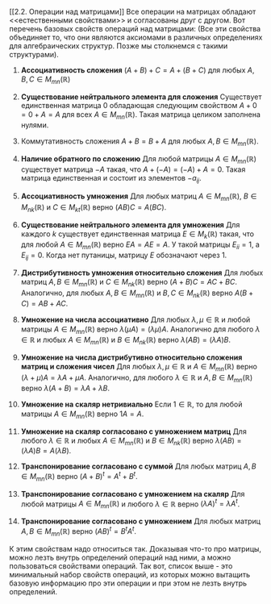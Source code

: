 [[2.2. Операции над матрицами]]
Все операции на матрицах обладают <<естественными свойствами>> и согласованы друг с другом. Вот перечень базовых свойств операций над матрицами:
(Все эти свойства объединяет то, что они являются аксиомами в различных определениях для алгебраических структур. Позже мы столкнемся с такими структурами).

1. **Ассоциативность сложения**
$(A + B) + C = A + (B + C)$ для любых $A,B,C\in M_{mn}(\mathbb{R})$

2. **Существование нейтрального элемента для сложения**
Существует единственная матрица $0$ обладающая следующим свойством $A + 0 = 0 + A = A$ для всех $A\in M_{mn}(\mathbb{R})$. Такая матрица целиком заполнена нулями.

3. Коммутативность сложения
$A + B = B + A$ для любых $A,B\in M_{mn}(\mathbb{R})$.

4. **Наличие обратного по сложению**
Для любой матрицы $A\in M_{mn}(\mathbb{R})$ существует матрица $-A$ такая, что $A + (-A) = (-A) + A = 0$.
Такая матрица единственная и состоит из элементов $-a_{ij}$.

5. **Ассоциативность умножения**
Для любых матриц $A\in M_{mn}(\mathbb{R})$, $B\in M_{nk}(\mathbb{R})$ и $C\in M_{kt}(\mathbb{R})$ верно $(AB)C = A(BC)$.

6. **Существование нейтрального элемента для умножения**
Для каждого $k$ существует единственная матрица $E\in M_{k}(\mathbb{R})$ такая, что для любой $A\in M_{mn}(\mathbb{R})$ верно $E A = A E = A$. У такой матрицы $E_{ii} = 1$, а $E_{ij} = 0$. Когда нет путаницы, матрицу $E$ обозначают через $1$.

7. **Дистрибутивность умножения относительно сложения**
Для любых матриц $A,B\in M_{mn}(\mathbb{R})$ и $C \in M_{nk}(\mathbb{R})$ верно $(A + B)C = AC + B C$. Аналогично, для любых $A,B\in M_{mn}(\mathbb{R})$ и $B, C \in M_{nk}(\mathbb{R})$ верно $A(B+C) = AB + AC$.

8. **Умножение на числа ассоциативно**
Для любых $\lambda,\mu \in\mathbb R$ и любой матрицы $A \in M_{mn}(\mathbb{R})$ верно $\lambda(\mu A) = (\lambda \mu) A$.
Аналогично для любого $\lambda \in \mathbb R$ и любых $A \in M_{mn}(\mathbb{R})$ и $B\in M_{nk}(\mathbb{R})$ верно $\lambda(AB) = (\lambda A) B$.
 
9. **Умножение на числа дистрибутивно относительно сложения матриц и сложения чисел**
Для любых $\lambda,\mu\in \mathbb R$ и $A \in M_{mn}(\mathbb{R})$ верно $(\lambda + \mu)A = \lambda A +\mu A$.
Аналогично, для любого $\lambda\in\mathbb R$ и $A,B\in M_{mn}(\mathbb{R})$ верно $\lambda(A+B) = \lambda A + \lambda B$.

10. **Умножение на скаляр нетривиально**
Если $1\in\mathbb R$, то для любой матрицы $A \in M_{mn}(\mathbb{R})$ верно $1 A = A$.

11. **Умножение на скаляр согласовано с умножением матриц**
Для любого $\lambda \in \mathbb R$ и любых $A \in M_{mn}(\mathbb{R})$ и $B \in M_{nk}(\mathbb{R})$ верно $\lambda(AB) = (\lambda A)B = A (\lambda B)$.

12. **Транспонирование согласовано с суммой**
Для любых матриц $A,B\in M_{mn}(\mathbb{R})$ верно $(A+B)^t = A^t + B^t$.

13. **Транспонирование согласовано с умножением на скаляр**
Для любой матрицы $A \in M_{mn}(\mathbb{R})$ и любого $\lambda\in\mathbb R$ верно $(\lambda A)^t = \lambda A^t$.

14. **Транспонирование согласовано с умножением**
Для любых матриц $A,B\in M_{mn}(\mathbb{R})$ верно $(AB)^t = B^t A^t$.

К этим свойствам надо относиться так. Доказывая что-то про матрицы, можно лезть внутрь определений операций над ними, а можно пользоваться свойствами операций. Так вот, список выше - это минимальный набор свойств операций, из которых можно вытащить базовую информацию про эти операции и при этом не лезть внутрь определений.